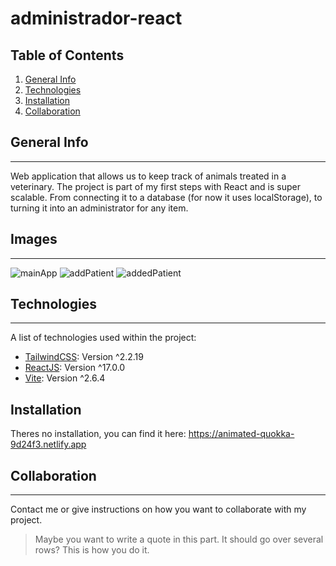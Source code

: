 ﻿# administrador-react
 
 ## Table of Contents
 <a name="general-info"></a>
1. [General Info](#general-info)
 <a name="technologies"></a>
2. [Technologies](#technologies)
 <a name="installation"></a>
3. [Installation](#installation)
 <a name="collaboration"></a>
4. [Collaboration](#collaboration)
 
 
 ## General Info
***
Web application that allows us to keep track of animals treated in a veterinary. The project is part of my first steps with React and is super scalable. From connecting it to a database (for now it uses localStorage), to turning it into an administrator for any item.

## Images
***
![mainApp](https://user-images.githubusercontent.com/75509324/193417306-9ac947fe-bdb9-4286-928d-7991a0feaff9.JPG)
![addPatient](https://user-images.githubusercontent.com/75509324/193417309-6d3a58f1-22ac-4380-802e-c3b9512d7c6a.JPG)
![addedPatient](https://user-images.githubusercontent.com/75509324/193417311-03aec251-849d-40b8-a59e-6c1f5b5e2f0e.JPG)


## Technologies
***
A list of technologies used within the project:
* [TailwindCSS](https://tailwindcss.com): Version ^2.2.19
* [ReactJS](https://es.reactjs.org): Version ^17.0.0
* [Vite](https://vitejs.dev): Version ^2.6.4

 ## Installation
  Theres no installation, you can find it here: https://animated-quokka-9d24f3.netlify.app
  
  
  ## Collaboration
***
Contact me or give instructions on how you want to collaborate with my project.
> Maybe you want to write a quote in this part. 
> It should go over several rows?
> This is how you do it.

